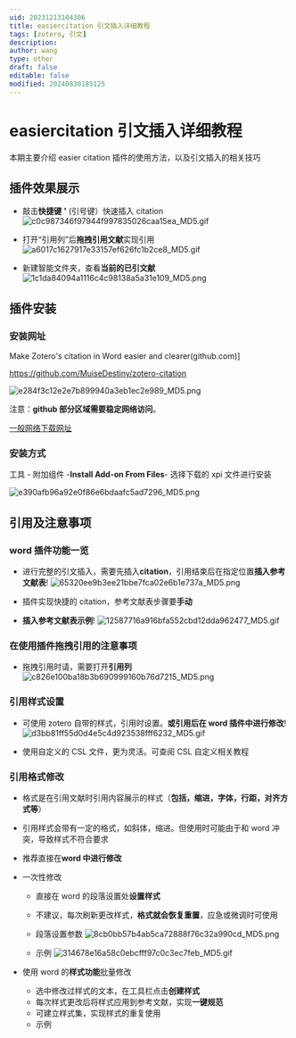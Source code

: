 ```yaml
---
uid: 20231213104306
title: easiercitation 引文插入详细教程
tags: [zotero, 引文]
description: 
author: wang
type: other
draft: false
editable: false
modified: 20240830185125
---
```


# easiercitation 引文插入详细教程

本期主要介绍 easier citation 插件的使用方法，以及引文插入的相关技巧

## 插件效果展示

- 敲击**快捷键** **'** (引号键）快速插入 citation
![c0c987346f97944f997835026caa15ea_MD5.gif](https://cdn.pkmer.cn/images/c0c987346f97944f997835026caa15ea_MD5.gif!pkmer)

- 打开“引用列”后**拖拽引用文献**实现引用
![a6017c1627917e33157ef626fc1b2ce8_MD5.gif](https://cdn.pkmer.cn/images/a6017c1627917e33157ef626fc1b2ce8_MD5.gif!pkmer)

- 新建智能文件夹，查看**当前的已引文献**![1c1da84094a1116c4c98138a5a31e109_MD5.png](https://cdn.pkmer.cn/images/1c1da84094a1116c4c98138a5a31e109_MD5.png!pkmer)

## 插件安装

### 安装网址

Make Zotero's citation in Word easier and clearer(github.com)]

<https://github.com/MuiseDestiny/zotero-citation>

![e284f3c12e2e7b899940a3eb1ec2e989_MD5.png](https://cdn.pkmer.cn/images/e284f3c12e2e7b899940a3eb1ec2e989_MD5.png!pkmer)

注意：**github 部分区域需要稳定网络访问**。

[一般网络下载网址](https://pkmer.cn/products/zotero/zoteroMarket/)

### 安装方式

工具 - 附加组件 -**Install Add-on From Files**- 选择下载的 xpi 文件进行安装

![e390afb96a92e0f86e6bdaafc5ad7296_MD5.png](https://cdn.pkmer.cn/images/e390afb96a92e0f86e6bdaafc5ad7296_MD5.png!pkmer)

## 引用及注意事项

### word 插件功能一览

- 进行完整的引文插入，需要先插入**citation**，引用结束后在指定位置**插入参考文献表**!
![65320ee9b3ee21bbe7fca02e6b1e737a_MD5.png](https://cdn.pkmer.cn/images/65320ee9b3ee21bbe7fca02e6b1e737a_MD5.png!pkmer)

- 插件实现快捷的 citation，参考文献表步骤要**手动**
- **插入参考文献表示例**!
![12587716a916bfa552cbd12dda962477_MD5.gif](https://cdn.pkmer.cn/images/12587716a916bfa552cbd12dda962477_MD5.gif!pkmer)

### 在使用插件拖拽引用的注意事项

- 拖拽引用时请，需要打开**引用列**
![c826e100ba18b3b690999160b76d7215_MD5.png](https://cdn.pkmer.cn/images/c826e100ba18b3b690999160b76d7215_MD5.png!pkmer)

### 引用样式设置

- 可使用 zotero 自带的样式，引用时设置。**或引用后在 word 插件中进行修改**!
![d3bb81ff55d0d4e5c4d923538fff6232_MD5.gif](https://cdn.pkmer.cn/images/d3bb81ff55d0d4e5c4d923538fff6232_MD5.gif!pkmer)

- 使用自定义的 CSL 文件，更为灵活。可查阅 CSL 自定义相关教程

### 引用格式修改

- 格式是在引用文献时引用内容展示的样式（**包括，缩进，字体，行距，对齐方式等**）
- 引用样式会带有一定的格式，如斜体，缩进。但使用时可能由于和 word 冲突，导致样式不符合要求
- 推荐直接在**word 中进行修改**
- 一次性修改
	- 直接在 word 的段落设置处**设置样式**
	- 不建议，每次刷新更改样式，**格式就会恢复重置**，应急或微调时可使用
	- 段落设置参数
![8cb0bb57b4ab5ca72888f76c32a990cd_MD5.png](https://cdn.pkmer.cn/images/8cb0bb57b4ab5ca72888f76c32a990cd_MD5.png!pkmer)

	- 示例
![314678e16a58c0ebcfff97c0c3ec7feb_MD5.gif](https://cdn.pkmer.cn/images/314678e16a58c0ebcfff97c0c3ec7feb_MD5.gif!pkmer)

- 使用 word 的**样式功能**批量修改
	- 选中修改过样式的文本，在工具栏点击**创建样式**
	- 每次样式更改后将样式应用到参考文献，实现**一键规范**
	- 可建立样式集，实现样式的重复使用
	- 示例


